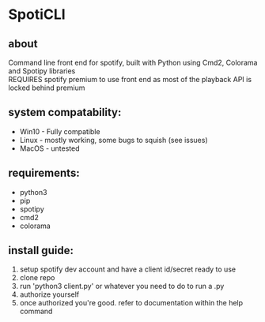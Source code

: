 # SpotiCLI

## about
Command line front end for spotify, built with Python using Cmd2, Colorama and Spotipy libraries  
REQUIRES spotify premium to use front end as most of the playback API is locked behind premium 

## system compatability:
* Win10 - Fully compatible
* Linux - mostly working, some bugs to squish (see issues)
* MacOS - untested

## requirements:
* python3
* pip
* spotipy
* cmd2
* colorama

## install guide:
1. setup spotify dev account and have a client id/secret ready to use 
1. clone repo 
1. run 'python3 client.py' or whatever you need to do to run a .py  
1. authorize yourself
1. once authorized you're good. refer to documentation within the help command

